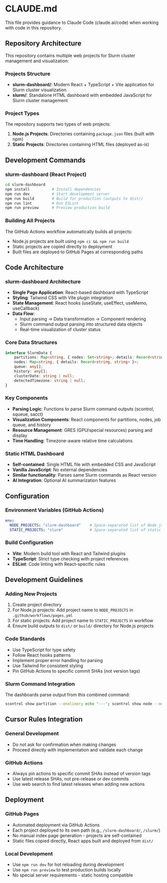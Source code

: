 # CLAUDE.md

This file provides guidance to Claude Code (claude.ai/code) when working with code in this repository.

## Repository Architecture

This repository contains multiple web projects for Slurm cluster management and visualization:

### Projects Structure
- **slurm-dashboard/**: Modern React + TypeScript + Vite application for Slurm cluster visualization
- **slurm/**: Standalone HTML dashboard with embedded JavaScript for Slurm cluster management

### Project Types
The repository supports two types of web projects:
1. **Node.js Projects**: Directories containing `package.json` files (built with npm)
2. **Static Projects**: Directories containing HTML files (deployed as-is)

## Development Commands

### slurm-dashboard (React Project)
```bash
cd slurm-dashboard
npm install          # Install dependencies
npm run dev          # Start development server
npm run build        # Build for production (outputs to dist/)
npm run lint         # Run ESLint
npm run preview      # Preview production build
```

### Building All Projects
The GitHub Actions workflow automatically builds all projects:
- Node.js projects are built using `npm ci && npm run build`
- Static projects are copied directly to deployment
- Built files are deployed to GitHub Pages at corresponding paths

## Code Architecture

### slurm-dashboard Architecture
- **Single Page Application**: React-based dashboard with TypeScript
- **Styling**: Tailwind CSS with Vite plugin integration
- **State Management**: React hooks (useState, useEffect, useMemo, useCallback)
- **Data Flow**: 
  - Input parsing → Data transformation → Component rendering
  - Slurm command output parsing into structured data objects
  - Real-time visualization of cluster status

### Core Data Structures
```typescript
interface SlurmData {
    partitions: Map<string, { nodes: Set<string>; details: Record<string, string> }>;
    nodes: Map<string, { details: Record<string, string> }>;
    queue: any[];
    history: any[];
    clusterDate: string | null;
    detectedTimezone: string | null;
}
```

### Key Components
- **Parsing Logic**: Functions to parse Slurm command outputs (scontrol, squeue, sacct)
- **Visualization Components**: React components for partitions, nodes, job queue, and history
- **Resource Management**: GRES (GPU/special resources) parsing and display
- **Time Handling**: Timezone-aware relative time calculations

### Static HTML Dashboard
- **Self-contained**: Single HTML file with embedded CSS and JavaScript
- **Vanilla JavaScript**: No external dependencies
- **Similar functionality**: Parses same Slurm commands as React version
- **AI Integration**: Optional AI summarization features

## Configuration

### Environment Variables (GitHub Actions)
```yaml
env:
  NODE_PROJECTS: "slurm-dashboard"    # Space-separated list of Node.js projects
  STATIC_PROJECTS: "slurm"            # Space-separated list of static projects
```

### Build Configuration
- **Vite**: Modern build tool with React and Tailwind plugins
- **TypeScript**: Strict type checking with project references
- **ESLint**: Code linting with React-specific rules

## Development Guidelines

### Adding New Projects
1. Create project directory
2. For Node.js projects: Add project name to `NODE_PROJECTS` in `.github/workflows/pages.yml`
3. For static projects: Add project name to `STATIC_PROJECTS` in workflow
4. Ensure build outputs to `dist/` or `build/` directory for Node.js projects

### Code Standards
- Use TypeScript for type safety
- Follow React hooks patterns
- Implement proper error handling for parsing
- Use Tailwind for consistent styling
- Pin GitHub Actions to specific commit SHAs (not version tags)

### Slurm Command Integration
The dashboards parse output from this combined command:
```bash
scontrol show partition --oneliner; echo "---"; scontrol show node --oneliner; echo "---"; squeue --all -o "%.18i %.9P %.30j %.8u %.8T %.10M %.10l %.6D %R"; echo "---"; scontrol show job --oneliner; echo "---"; sacct -a --starttime "now-1day" --parsable2 --format=JobID,JobName,User,Partition,State,Start,End,Elapsed,ReqMem,ReqCPUS,ReqTRES; echo "---"; date --iso-8601=seconds
```

## Cursor Rules Integration

### General Development
- Do not ask for confirmation when making changes
- Proceed directly with implementation and validate each change

### GitHub Actions
- Always pin actions to specific commit SHAs instead of version tags
- Use latest release SHAs, not pre-release or dev commits
- Use web search to find latest releases when adding new actions

## Deployment

### GitHub Pages
- Automated deployment via GitHub Actions
- Each project deployed to its own path (e.g., `/slurm-dashboard/`, `/slurm/`)
- No manual index page generation - projects are self-contained
- Static files copied directly, React apps built and deployed from `dist/`

### Local Development
- Use `npm run dev` for hot reloading during development
- Use `npm run preview` to test production builds locally
- No special server requirements - static hosting compatible